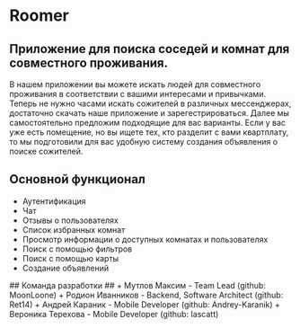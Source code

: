 <h1>Roomer</h1>
<h2>Приложение для поиска соседей и комнат для совместного проживания.</h2>
В нашем приложении вы можете искать людей для совместного проживания в соответствии с вашими интересами и привычками.  
Теперь не нужно часами искать сожителей в различных мессенджерах, достаточно скачать наше приложение и зарегестрироваться. Далее мы самостоятельно предложим подходящие для вас варианты.  
Если у вас уже есть помещение, но вы ищете тех, кто разделит с вами квартплату, то мы подготовили для вас удобную систему создания объявления о поиске сожителей.
<h2>Основной функционал</h2>
<ul>
  <li>Аутентификация</li>
  <li>Чат</li>
  <li>Отзывы о пользователях</li>
  <li>Список избранных комнат</li>
  <li>Просмотр информации о доступных комнатах и пользователях</li>
  <li>Поиск с помощью фильтров</li>
  <li>Поиск с помощью карты</li>
  <li>Создание объявлений</li>
</ul>
## Команда разработки ##
+ Мутлов Максим - Team Lead (github: MoonLoone)
+ Родион Иванников - Backend, Software Architect (github: Ret14)
+ Андрей Караник - Mobile Developer (github: Andrey-Karanik)
+ Вероника Терехова - Mobile Developer (github: Iascatt)
